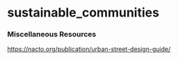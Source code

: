 # sustainable_communities

### Miscellaneous Resources
https://nacto.org/publication/urban-street-design-guide/
